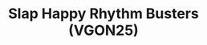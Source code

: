 ---
title: "Slap Happy Rhythm Busters (VGON25)"
permalink: /events/vgon25/shrb
game: "SHRB"
game_name: "Slap Happy Rhythm Busters"
event: "Vortex Gallery Online 2025"
layout: vgon25/game
---